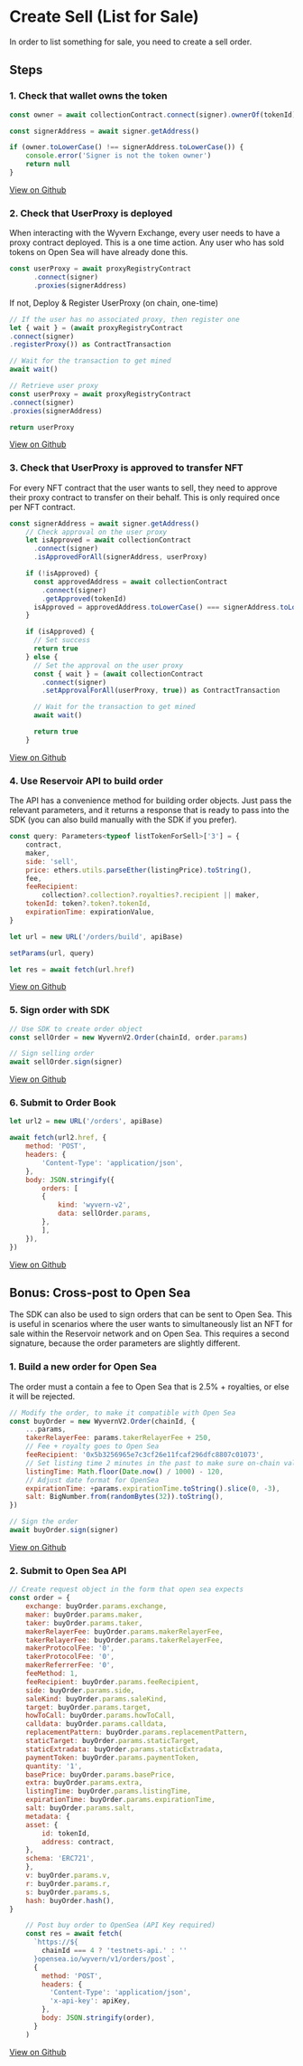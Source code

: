 # Create Sell (List for Sale)

In order to list something for sale, you need to create a sell order.

## Steps

### 1. Check that wallet owns the token

```js
const owner = await collectionContract.connect(signer).ownerOf(tokenId)

const signerAddress = await signer.getAddress()

if (owner.toLowerCase() !== signerAddress.toLowerCase()) {
    console.error('Signer is not the token owner')
    return null
}
```
[View on Github](https://github.com/reservoirprotocol/sample-marketplace/blob/56f57ce58c747e302d2076bb554527442452ee44/lib/acceptOffer.ts#L23)

### 2. Check that UserProxy is deployed
When interacting with the Wyvern Exchange, every user needs to have a proxy contract deployed. This is a one time action. Any user who has sold tokens on Open Sea will have already done this.

```js
const userProxy = await proxyRegistryContract
      .connect(signer)
      .proxies(signerAddress)
```

If not, Deploy & Register UserProxy (on chain, one-time)

```js
// If the user has no associated proxy, then register one
let { wait } = (await proxyRegistryContract
.connect(signer)
.registerProxy()) as ContractTransaction

// Wait for the transaction to get mined
await wait()

// Retrieve user proxy
const userProxy = await proxyRegistryContract
.connect(signer)
.proxies(signerAddress)

return userProxy
```
[View on Github](https://github.com/reservoirprotocol/sample-marketplace/blob/56f57ce58c747e302d2076bb554527442452ee44/lib/acceptOffer.ts#L33)

### 3. Check that UserProxy is approved to transfer NFT

For every NFT contract that the user wants to sell, they need to approve their proxy contract to transfer on their behalf. This is only required once per NFT contract.

```js
const signerAddress = await signer.getAddress()
    // Check approval on the user proxy
    let isApproved = await collectionContract
      .connect(signer)
      .isApprovedForAll(signerAddress, userProxy)

    if (!isApproved) {
      const approvedAddress = await collectionContract
        .connect(signer)
        .getApproved(tokenId)
      isApproved = approvedAddress.toLowerCase() === signerAddress.toLowerCase()
    }

    if (isApproved) {
      // Set success
      return true
    } else {
      // Set the approval on the user proxy
      const { wait } = (await collectionContract
        .connect(signer)
        .setApprovalForAll(userProxy, true)) as ContractTransaction

      // Wait for the transaction to get mined
      await wait()

      return true
    }
```
[View on Github](https://github.com/reservoirprotocol/sample-marketplace/blob/56f57ce58c747e302d2076bb554527442452ee44/lib/acceptOffer.ts#L70)

### 4. Use Reservoir API to build order

The API has a convenience method for building order objects. Just pass the relevant parameters, and it returns a response that is ready to pass into the SDK (you can also build manually with the SDK if you prefer).

```js
const query: Parameters<typeof listTokenForSell>['3'] = {
    contract,
    maker,
    side: 'sell',
    price: ethers.utils.parseEther(listingPrice).toString(),
    fee,
    feeRecipient:
        collection?.collection?.royalties?.recipient || maker,
    tokenId: token?.token?.tokenId,
    expirationTime: expirationValue,
}
```
```js
let url = new URL('/orders/build', apiBase)

setParams(url, query)

let res = await fetch(url.href)
```
[View on Github](https://github.com/reservoirprotocol/sample-marketplace/blob/56f57ce58c747e302d2076bb554527442452ee44/components/ListModal.tsx#L163)


### 5. Sign order with SDK

```js
// Use SDK to create order object
const sellOrder = new WyvernV2.Order(chainId, order.params)

// Sign selling order
await sellOrder.sign(signer)
```
[View on Github](https://github.com/reservoirprotocol/sample-marketplace/blob/56f57ce58c747e302d2076bb554527442452ee44/lib/acceptOffer.ts#L273)

### 6. Submit to Order Book
```js
let url2 = new URL('/orders', apiBase)

await fetch(url2.href, {
    method: 'POST',
    headers: {
        'Content-Type': 'application/json',
    },
    body: JSON.stringify({
        orders: [
        {
            kind: 'wyvern-v2',
            data: sellOrder.params,
        },
        ],
    }),
})
```
[View on Github](https://github.com/reservoirprotocol/sample-marketplace/blob/56f57ce58c747e302d2076bb554527442452ee44/lib/makeOffer.ts#L152)

## Bonus: Cross-post to Open Sea 
The SDK can also be used to sign orders that can be sent to Open Sea. This is useful in scenarios where the user wants to simultaneously list an NFT for sale within the Reservoir network and on Open Sea. This requires a second signature, because the order parameters are slightly different.

### 1. Build a new order for Open Sea

The order must a contain a fee to Open Sea that is 2.5% + royalties, or else it will be rejected.

```js
// Modify the order, to make it compatible with Open Sea
const buyOrder = new WyvernV2.Order(chainId, {
    ...params,
    takerRelayerFee: params.takerRelayerFee + 250,
    // Fee + royalty goes to Open Sea
    feeRecipient: '0x5b3256965e7c3cf26e11fcaf296dfc8807c01073',
    // Set listing time 2 minutes in the past to make sure on-chain validation passes
    listingTime: Math.floor(Date.now() / 1000) - 120,
    // Adjust date format for OpenSea
    expirationTime: +params.expirationTime.toString().slice(0, -3),
    salt: BigNumber.from(randomBytes(32)).toString(),
})

// Sign the order
await buyOrder.sign(signer)
```
[View on Github](https://github.com/reservoirprotocol/sample-marketplace/blob/56f57ce58c747e302d2076bb554527442452ee44/lib/makeOffer.ts#L195)

### 2. Submit to Open Sea API

```js
// Create request object in the form that open sea expects
const order = {
    exchange: buyOrder.params.exchange,
    maker: buyOrder.params.maker,
    taker: buyOrder.params.taker,
    makerRelayerFee: buyOrder.params.makerRelayerFee,
    takerRelayerFee: buyOrder.params.takerRelayerFee,
    makerProtocolFee: '0',
    takerProtocolFee: '0',
    makerReferrerFee: '0',
    feeMethod: 1,
    feeRecipient: buyOrder.params.feeRecipient,
    side: buyOrder.params.side,
    saleKind: buyOrder.params.saleKind,
    target: buyOrder.params.target,
    howToCall: buyOrder.params.howToCall,
    calldata: buyOrder.params.calldata,
    replacementPattern: buyOrder.params.replacementPattern,
    staticTarget: buyOrder.params.staticTarget,
    staticExtradata: buyOrder.params.staticExtradata,
    paymentToken: buyOrder.params.paymentToken,
    quantity: '1',
    basePrice: buyOrder.params.basePrice,
    extra: buyOrder.params.extra,
    listingTime: buyOrder.params.listingTime,
    expirationTime: buyOrder.params.expirationTime,
    salt: buyOrder.params.salt,
    metadata: {
    asset: {
        id: tokenId,
        address: contract,
    },
    schema: 'ERC721',
    },
    v: buyOrder.params.v,
    r: buyOrder.params.r,
    s: buyOrder.params.s,
    hash: buyOrder.hash(),
}

    // Post buy order to OpenSea (API Key required)
    const res = await fetch(
      `https://${
        chainId === 4 ? 'testnets-api.' : ''
      }opensea.io/wyvern/v1/orders/post`,
      {
        method: 'POST',
        headers: {
          'Content-Type': 'application/json',
          'x-api-key': apiKey,
        },
        body: JSON.stringify(order),
      }
    )
```
[View on Github](https://github.com/reservoirprotocol/sample-marketplace/blob/56f57ce58c747e302d2076bb554527442452ee44/lib/makeOffer.ts#L212)